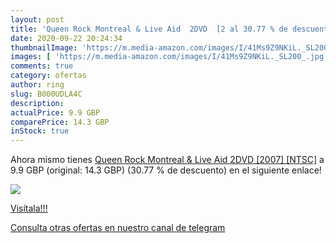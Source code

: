 ```yaml
---
layout: post
title: 'Queen Rock Montreal & Live Aid  2DVD  [2 al 30.77 % de descuento'
date: 2020-09-22 20:24:34
thumbnailImage: 'https://m.media-amazon.com/images/I/41Ms9Z9NKiL._SL200_.jpg'
images: [ 'https://m.media-amazon.com/images/I/41Ms9Z9NKiL._SL200_.jpg' ]
comments: true
category: ofertas
author: ring
slug: B000UDLA4C
description:
actualPrice: 9.9 GBP
comparePrice: 14.3 GBP
inStock: true
---
```


Ahora mismo tienes [Queen Rock Montreal & Live Aid  2DVD  [2007] [NTSC]](https://www.amazon.com/dp/B000UDLA4C/?tag=redken08-20) a 9.9 GBP (original: 14.3 GBP) (30.77 %  de descuento) en el siguiente enlace!

[![](https://m.media-amazon.com/images/I/41Ms9Z9NKiL._SL200_.jpg)](https://www.amazon.com/dp/B000UDLA4C/?tag=redken08-20)

[Visítala!!!](https://www.amazon.com/dp/B000UDLA4C/?tag=redken08-20)

[Consulta otras ofertas en nuestro canal de telegram](https://t.me/s/ofertas25)
